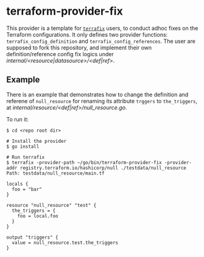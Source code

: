 # terraform-provider-fix

This provider is a template for [`terrafix`](https://github.com/magodo/terrafix) users, to conduct adhoc fixes on the Terraform configurations. It only defines two provider functions: `terrafix_config_definition` and `terrafix_config_references`. The user are supposed to fork this repository, and implement their own definition/reference config fix logics under *internal/<resource|datasource>/<def|ref>*.

## Example

There is an example that demonstrates how to change the definition and referene of `null_resource` for renaming its attribute `trggers` to `the_triggers`, at *internal/resource/<def|ref>/null_resource.go*.

To run it:

```shell
$ cd <repo root dir>

# Install the provider
$ go install

# Run terrafix 
$ terrafix -provider-path ~/go/bin/terraform-provider-fix -provider-addr registry.terraform.io/hashicorp/null ./testdata/null_resource
Path: testdata/null_resource/main.tf

locals {
  foo = "bar"
}

resource "null_resource" "test" {
  the_triggers = {
    foo = local.foo
  }
}

output "triggers" {
  value = null_resource.test.the_triggers
}
```
